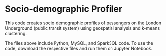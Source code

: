 # Socio-demographic Profiler

This code creates socio-demographic profiles of passengers on the London Underground (public transit system) using geospatial analysis and k-means clustering. 

The files above include Python, MySQL, and SparkSQL code. To use the code, download the respective files and run them on Jupyter Notebook.
